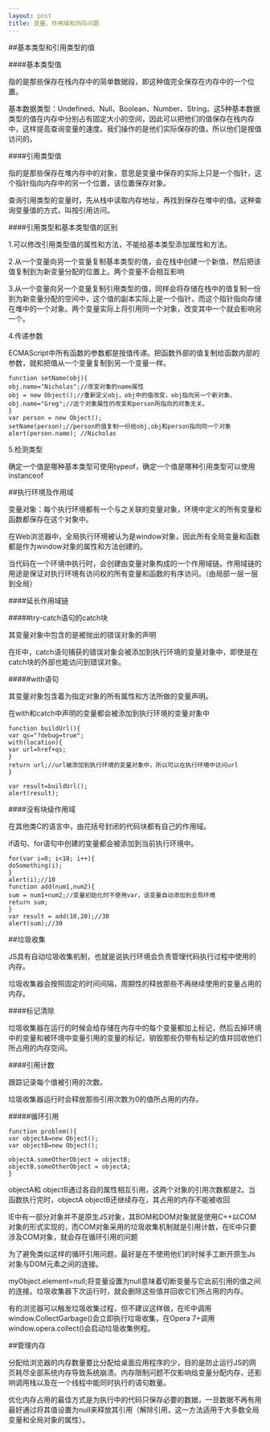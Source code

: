 ```yaml
---
layout: post
title: 变量、作用域和内存问题
---
```



##基本类型和引用类型的值

####基本类型值

指的是那些保存在栈内存中的简单数据段，即这种值完全保存在内存中的一个位置。

基本数据类型：Undefined、Null、Boolean、Number、String。这5种基本数据类型的值在内存中分别占有固定大小的空间，因此可以把他们的值保存在栈内存中，这样提高查询变量的速度。我们操作的是他们实际保存的值，所以他们是按值访问的。

####引用类型值

指的是那些保存在堆内存中的对象，意思是变量中保存的实际上只是一个指针，这个指针指向内存中的另一个位置，该位置保存对象。

查询引用类型的变量时，先从栈中读取内存地址，再找到保存在堆中的值。这种查询变量值的方式，叫按引用访问。

####引用类型和基本类型值的区别

1.可以修改引用类型值的属性和方法，不能给基本类型添加属性和方法。

2.从一个变量向另一个变量复制基本类型的值，会在栈中创建一个新值，然后把该值复制到为新变量分配的位置上。两个变量不会相互影响

3.从一个变量向另一个变量复制引用类型的值，同样会将存储在栈中的值复制一份到为新变量分配的空间中，这个值的副本实际上是一个指针，而这个指针指向存储在堆中的一个对象。两个变量实际上将引用同一个对象，改变其中一个就会影响另一个。

4.传递参数

ECMAScript中所有函数的参数都是按值传递。把函数外部的值复制给函数内部的参数，就和把值从一个变量复制到另一个变量一样。

    function setName(obj){
    obj.name="Nicholas";//改变对象的name属性
    obj = new Object();//重新定义obj，obj中的值改变，obj指向另一个新对象。
    obj.name="Greg";//这个对象属性的改变和person所指向的对象无关。
    }
    var person = new Object();
    setName(person);//person的值复制一份给obj,obj和person指向同一个对象
    alert(person.name); //Nicholas

5.检测类型

确定一个值是哪种基本类型可使用typeof，确定一个值是哪种引用类型可以使用instanceof

##执行环境及作用域

变量对象：每个执行环境都有一个与之关联的变量对象，环境中定义的所有变量和函数都保存在这个对象中。

在Web浏览器中，全局执行环境被认为是window对象，因此所有全局变量和函数都是作为window对象的属性和方法创建的。

当代码在一个环境中执行时，会创建由变量对象构成的一个作用域链。作用域链的用途是保证对执行环境有访问权的所有变量和函数的有序访问。（由局部一层一层到全局）

####延长作用域链

#####try-catch语句的catch块

其变量对象中包含的是被抛出的错误对象的声明

在IE中，catch语句捕获的错误对象会被添加到执行环境的变量对象中，即使是在catch块的外部也能访问到错误对象。

#####with语句

其变量对象包含着为指定对象的所有属性和方法所做的变量声明。

在with和catch中声明的变量都会被添加到执行环境的变量对象中

    function buildUrl(){
    var qs="?debug=true";
    with(location){
    var url=href+qs;
    }
    return url;//url被添加到执行环境的变量对象中，所以可以在执行环境中访问url
    }

    var result=buildUrl();
    alert(result);

####没有块级作用域

在其他类C的语言中，由花括号封闭的代码块都有自己的作用域。

if语句、for语句中创建的变量都会被添加到当前执行环境中。

    for(var i=0; i<10; i++){
    doSomething(i);
    }
    alert(i);//10
    function add(num1,num2){
    sum = num1+num2;//变量初始化时不使用var，该变量自动添加到全局环境
    return sum;
    }
    var result = add(10,20);//30
    alert(sum);//30

##垃圾收集

JS具有自动垃圾收集机制，也就是说执行环境会负责管理代码执行过程中使用的内存。

垃圾收集器会按照固定的时间间隔，周期性的释放那些不再继续使用的变量占用的内存。

####标记清除

垃圾收集器在运行的时候会给存储在内存中的每个变量都加上标记，然后去掉环境中的变量和被环境中变量引用的变量的标记，销毁那些仍带有标记的值并回收他们所占用的内存空间。

####引用计数

跟踪记录每个值被引用的次数。

垃圾收集器运行时会释放那些引用次数为0的值所占用的内存。

#####循环引用

    function problem(){
    var objectA=new Object();
    var objectB=new Object();

    objectA.someOtherObject = objectB;
    objectB.someOtherObject = objectA;	
    }

objectA和 objectB通过各自的属性相互引用，这两个对象的引用次数都是2。当函数执行完时，objectA objectB还继续存在，其占用的内存不能被收回

IE中有一部分对象并不是原生JS对象，其BOM和DOM对象就是使用C++以COM对象的形式实现的，而COM对象采用的垃圾收集机制就是引用计数，在IE中只要涉及COM对象，就会存在循环引用的问题

为了避免类似这样的循环引用问题，最好是在不使用他们的时候手工断开原生Js对象与DOM元素之间的连接。

myObject.element=null;将变量设置为null意味着切断变量与它此前引用的值之间的连接。垃圾收集器下次运行时，就会删除这些值并回收它们所占用的内存。

有的浏览器可以触发垃圾收集过程，但不建议这样做，在IE中调用window.CollectGarbage()会立即执行垃圾收集，在Opera 7+调用window.opera.collect()会启动垃圾收集例程。

##管理内存

分配给浏览器的内存数量要比分配给桌面应用程序的少，目的是防止运行JS的网页耗尽全部系统内存导致系统崩溃。内存限制问题不仅影响给变量分配内存，还影响调用栈以及在一个线程中能同时执行的语句数量。

优化内存占用的最佳方式是为执行中的代码只保存必要的数据，一旦数据不再有用最好通过将其值设置为null来释放其引用（解除引用，这一方法适用于大多数全局变量和全局对象的属性）。